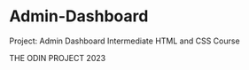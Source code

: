 # Admin-Dashboard

Project: Admin Dashboard
Intermediate HTML and CSS Course

THE ODIN PROJECT 2023
